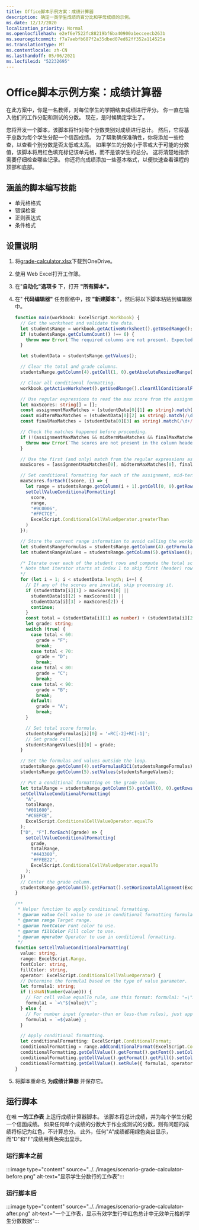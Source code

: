 ```yaml
---
title: Office脚本示例方案：成绩计算器
description: 确定一类学生成绩的百分比和字母成绩的示例。
ms.date: 12/17/2020
localization_priority: Normal
ms.openlocfilehash: e2ef6e7522fc88219bf6ba40900a1ecceecb263b
ms.sourcegitcommit: f7a7aebfb687f2a35dbed07ed62ff352a114525a
ms.translationtype: MT
ms.contentlocale: zh-CN
ms.lasthandoff: 05/06/2021
ms.locfileid: "52232695"
---
```

# <a name="office-scripts-sample-scenario-grade-calculator"></a>Office脚本示例方案：成绩计算器

在此方案中，你是一名教师，对每位学生的学期结束成绩进行评分。 你一直在输入他们的工作分配和测试的分数。 现在，是时候确定学生了。

您将开发一个脚本，该脚本将针对每个分数类别对成绩进行总计。 然后，它将基于总数为每个学生分配一个信函成绩。 为了帮助确保准确性，你将添加一些检查，以查看个别分数是否太低或太高。 如果学生的分数小于零或大于可能的分数值，该脚本将用红色填充标记该单元格，而不是该学生的总分。 这将清楚地指示需要仔细检查哪些记录。 你还将向成绩添加一些基本格式，以便快速查看课程的顶部和底部。

## <a name="scripting-skills-covered"></a>涵盖的脚本编写技能

- 单元格格式
- 错误检查
- 正则表达式
- 条件格式

## <a name="setup-instructions"></a>设置说明

1. 将<a href="grade-calculator.xlsx">grade-calculator.xlsx</a>下载到OneDrive。

2. 使用 Web Excel打开工作簿。

3. 在"**自动化"选项卡** 下，打开 **"所有脚本"。**

4. 在" **代码编辑器"** 任务窗格中，按 **"新建脚本** "，然后将以下脚本粘贴到编辑器中。

    ```TypeScript
    function main(workbook: ExcelScript.Workbook) {
      // Get the worksheet and validate the data.
      let studentsRange = workbook.getActiveWorksheet().getUsedRange();
      if (studentsRange.getColumnCount() !== 6) {
        throw new Error(`The required columns are not present. Expected column headers: "Student ID | Assignment score | Mid-term | Final | Total | Grade"`);
      }

      let studentData = studentsRange.getValues();

      // Clear the total and grade columns.
      studentsRange.getColumn(4).getCell(1, 0).getAbsoluteResizedRange(studentData.length - 1, 2).clear();

      // Clear all conditional formatting.
      workbook.getActiveWorksheet().getUsedRange().clearAllConditionalFormats();

      // Use regular expressions to read the max score from the assignment, mid-term, and final scores columns.
      let maxScores: string[] = [];
      const assignmentMaxMatches = (studentData[0][1] as string).match(/\d+/);
      const midtermMaxMatches = (studentData[0][2] as string).match(/\d+/);
      const finalMaxMatches = (studentData[0][3] as string).match(/\d+/);

      // Check the matches happened before proceeding.
      if (!(assignmentMaxMatches && midtermMaxMatches && finalMaxMatches)) {
        throw new Error(`The scores are not present in the column headers. Expected format: "Assignments (n)|Mid-term (n)|Final (n)"`);
      }

      // Use the first (and only) match from the regular expressions as the max scores.
      maxScores = [assignmentMaxMatches[0], midtermMaxMatches[0], finalMaxMatches[0]];

      // Set conditional formatting for each of the assignment, mid-term, and final scores columns.
      maxScores.forEach((score, i) => {
        let range = studentsRange.getColumn(i + 1).getCell(0, 0).getRowsBelow(studentData.length - 1);
        setCellValueConditionalFormatting(
          score,
          range,
          "#9C0006",
          "#FFC7CE",
          ExcelScript.ConditionalCellValueOperator.greaterThan
        )
      });

      // Store the current range information to avoid calling the workbook in the loop.
      let studentsRangeFormulas = studentsRange.getColumn(4).getFormulasR1C1();
      let studentsRangeValues = studentsRange.getColumn(5).getValues();

      /* Iterate over each of the student rows and compute the total score and letter grade.
      * Note that iterator starts at index 1 to skip first (header) row.
      */
      for (let i = 1; i < studentData.length; i++) {
        // If any of the scores are invalid, skip processing it.
        if (studentData[i][1] > maxScores[0] ||
          studentData[i][2] > maxScores[1] ||
          studentData[i][3] > maxScores[2]) {
          continue;
        }
        const total = (studentData[i][1] as number) + (studentData[i][2] as number) + (studentData[i][3] as number);
        let grade: string;
        switch (true) {
          case total < 60:
            grade = "F";
            break;
          case total < 70:
            grade = "D";
            break;
          case total < 80:
            grade = "C";
            break;
          case total < 90:
            grade = "B";
            break;
          default:
            grade = "A";
            break;
        }
    
        // Set total score formula.
        studentsRangeFormulas[i][0] = '=RC[-2]+RC[-1]';
        // Set grade cell.
        studentsRangeValues[i][0] = grade;
      }

      // Set the formulas and values outside the loop.
      studentsRange.getColumn(4).setFormulasR1C1(studentsRangeFormulas);
      studentsRange.getColumn(5).setValues(studentsRangeValues);

      // Put a conditional formatting on the grade column.
      let totalRange = studentsRange.getColumn(5).getCell(0, 0).getRowsBelow(studentData.length - 1);
      setCellValueConditionalFormatting(
        "A",
        totalRange,
        "#001600",
        "#C6EFCE",
        ExcelScript.ConditionalCellValueOperator.equalTo
      );
      ["D", "F"].forEach((grade) => {
        setCellValueConditionalFormatting(
          grade,
          totalRange,
          "#443300",
          "#FFEE22",
          ExcelScript.ConditionalCellValueOperator.equalTo
        );
      })
      // Center the grade column.
      studentsRange.getColumn(5).getFormat().setHorizontalAlignment(ExcelScript.HorizontalAlignment.center);
    }

    /**
     * Helper function to apply conditional formatting.
     * @param value Cell value to use in conditional formatting formula1.
     * @param range Target range.
     * @param fontColor Font color to use.
     * @param fillColor Fill color to use.
     * @param operator Operator to use in conditional formatting.
     */
    function setCellValueConditionalFormatting(
      value: string,
      range: ExcelScript.Range,
      fontColor: string,
      fillColor: string,
      operator: ExcelScript.ConditionalCellValueOperator) {
      // Determine the formula1 based on the type of value parameter.
      let formula1: string;
      if (isNaN(Number(value))) {
        // For cell value equalTo rule, use this format: formula1: "=\"A\"",
        formula1 = `=\"${value}\"`;
      } else {
        // For number input (greater-than or less-than rules), just append '='.
        formula1 = `=${value}`;
      }

      // Apply conditional formatting.
      let conditionalFormatting: ExcelScript.ConditionalFormat;
      conditionalFormatting = range.addConditionalFormat(ExcelScript.ConditionalFormatType.cellValue);
      conditionalFormatting.getCellValue().getFormat().getFont().setColor(fontColor);
      conditionalFormatting.getCellValue().getFormat().getFill().setColor(fillColor);
      conditionalFormatting.getCellValue().setRule({ formula1, operator });
    }
    ```

5. 将脚本重命名 **为成绩计算器** 并保存它。

## <a name="running-the-script"></a>运行脚本

在唯 **一的工作表** 上运行成绩计算器脚本。 该脚本将总计成绩，并为每个学生分配一个信函成绩。 如果任何单个成绩的分数大于作业或测试的分数，则有问题的成绩将标记为红色，不计算总分。 此外，任何"A"成绩都用绿色突出显示，而"D"和"F"成绩用黄色突出显示。

### <a name="before-running-the-script"></a>运行脚本之前

:::image type="content" source="../../images/scenario-grade-calculator-before.png" alt-text="显示学生分数行的工作表":::

### <a name="after-running-the-script"></a>运行脚本后

:::image type="content" source="../../images/scenario-grade-calculator-after.png" alt-text="一个工作表，显示有效学生行中红色总计中无效单元格的学生分数数据":::

